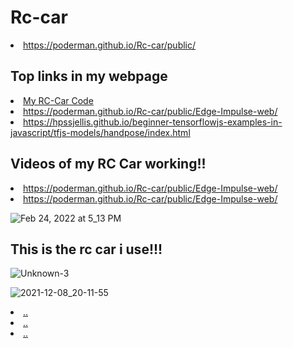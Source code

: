<h1 >Rc-car </h1>


 <li> <a  href="https://poderman.github.io/Rc-car/public/">https://poderman.github.io/Rc-car/public/</a>

  
<h2 >Top links in my webpage </h2>

<li> <a  href="https://github.com/poderman/Rc-car/tree/master/RC-Car-Code">My RC-Car Code</a>

 <li> <a  href="https://poderman.github.io/Rc-car/public/Edge-Impulse-web/">https://poderman.github.io/Rc-car/public/Edge-Impulse-web/</a>
  
 <li> <a  href="https://hpssjellis.github.io/beginner-tensorflowjs-examples-in-javascript/tfjs-models/handpose/index.html">https://hpssjellis.github.io/beginner-tensorflowjs-examples-in-javascript/tfjs-models/handpose/index.html</a>


  <h2 >Videos of my RC Car working!! </h2>
<li> <a  href="https://youtube.com/shorts/h4C6P7HIvAU?si=AtrUG-anYQv6FTAr">https://poderman.github.io/Rc-car/public/Edge-Impulse-web/</a>
<li> <a  href="https://youtube.com/shorts/PTuaZHjFv_k?si=bxoVeLz0TPBQB5o0">https://poderman.github.io/Rc-car/public/Edge-Impulse-web/</a>
  
  
  ![Feb 24, 2022 at 5_13 PM](https://user-images.githubusercontent.com/54966276/155636569-6c14032a-0f61-49fa-8551-8b7dab95321d.jpg)
 

<h2 >This is the rc car i use!!! </h2>

![Unknown-3](https://user-images.githubusercontent.com/54966276/116627037-3689e400-a901-11eb-8c48-a42b1af331bd.jpeg)


![2021-12-08_20-11-55](https://user-images.githubusercontent.com/54966276/145333162-83f70beb-8ee2-436a-a9bc-c4389cefbd73.png)

   
   <li> <a  href="...">..</a>
    <li> <a  href="...">..</a>
     <li> <a  href="...">..</a>
